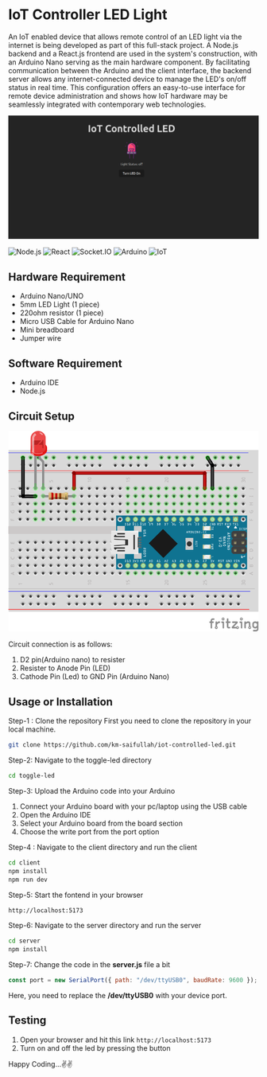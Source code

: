 # IoT Controller LED Light

An IoT enabled device that allows remote control of an LED light via the internet is being developed as part of this full-stack project. A Node.js backend and a React.js frontend are used in the system's construction, with an Arduino Nano serving as the main hardware component. By facilitating communication between the Arduino and the client interface, the backend server allows any internet-connected device to manage the LED's on/off status in real time. This configuration offers an easy-to-use interface for remote device administration and shows how IoT hardware may be seamlessly integrated with contemporary web technologies.

<img src="./images/nano-led.png" style="center">

![Node.js](https://img.shields.io/badge/Node.js-339933?style=for-the-badge&logo=nodedotjs&logoColor=white)
![React](https://img.shields.io/badge/React-61DAFB?style=for-the-badge&logo=react&logoColor=black)
![Socket.IO](https://img.shields.io/badge/Socket.IO-010101?style=for-the-badge&logo=socketdotio&logoColor=white)
![Arduino](https://img.shields.io/badge/Arduino-00979D?style=for-the-badge&logo=arduino&logoColor=white)
![IoT](https://img.shields.io/badge/IoT-00C7B7?style=for-the-badge&logo=internetofthings&logoColor=white)

## Hardware Requirement

- Arduino Nano/UNO
- 5mm LED Light (1 piece)
- 220ohm resistor (1 piece)
- Micro USB Cable for Arduino Nano
- Mini breadboard
- Jumper wire

## Software Requirement

- Arduino IDE
- Node.js

## Circuit Setup

<img src="./images/circuit-nano-led.png" style="center">

Circuit connection is as follows:

1. D2 pin(Arduino nano) to resister
2. Resister to Anode Pin (LED)
3. Cathode Pin (Led) to GND Pin (Arduino Nano)

## Usage or Installation

Step-1 : Clone the repository
First you need to clone the repository in your local machine.

```bash
git clone https://github.com/km-saifullah/iot-controlled-led.git
```

Step-2: Navigate to the toggle-led directory

```bash
cd toggle-led
```

Step-3: Upload the Arduino code into your Arduino

1. Connect your Arduino board with your pc/laptop using the USB cable
2. Open the Arduino IDE
3. Select your Arduino board from the board section
4. Choose the write port from the port option

Step-4 : Navigate to the client directory and run the client

```bash
cd client
npm install
npm run dev
```

Step-5: Start the fontend in your browser

```bash
http://localhost:5173
```

Step-6: Navigate to the server directory and run the server

```bash
cd server
npm install
```

Step-7: Change the code in the **server.js** file a bit

```javascript
const port = new SerialPort({ path: "/dev/ttyUSB0", baudRate: 9600 });
```

Here, you need to replace the **/dev/ttyUSB0** with your device port.

## Testing

1. Open your browser and hit this link `http://localhost:5173`
2. Turn on and off the led by pressing the button

Happy Coding...✌️✌️
